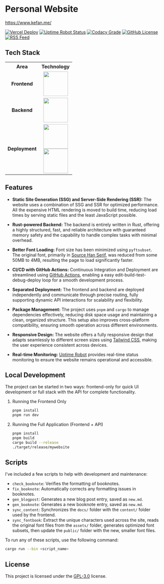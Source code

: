 # Personal Website

https://www.kefan.me/

<a href="https://vercel.com/"><img src="https://deploy-badge.vercel.app/vercel/mywebsite-seven-chi?logo=" alt="Vercel Deploy" /></a>
<a href="https://stats.uptimerobot.com/n66xyTGv63"><img src="https://img.shields.io/uptimerobot/status/m787427706-0eab16df7d2eef051f934714?up_message=live&down_message=down&style=flat&label=website" alt="Uptime Robot Status" /></a>
<a href="https://app.codacy.com/gh/k27dong/mywebsite/dashboard"><img src="https://img.shields.io/codacy/grade/2b8bdddeeaca49e7ba41fcca6619ed57?style=flat&logo=codacy" alt="Codacy Grade" /></a>
<a href="https://github.com/k27dong/mywebsite/blob/main/LICENSE"><img src="https://img.shields.io/github/license/k27dong/mywebsite?style=flat" alt="GitHub License" /></a>
<a href="https://kefan.me/rss.xml"><img src="https://img.shields.io/badge/rss-blue?style=flat&logo=rss&logoColor=white&labelColor=grey" alt="RSS Feed" /></a>

## Tech Stack

<table>
  <tr>
    <th align="center">Area</th>
    <th align="center">Technology</th>
  </tr>
  <tr>
    <td align="center"><strong>Frontend</strong></td>
    <td align="center">
      <a href="https://astro.build/">
        <img src="https://img.shields.io/badge/astro-17191e?style=flat&logo=astro&logoColor=ffffff" width="80">
      </a>
    </td>
  </tr>
  <tr>
    <td align="center"><strong>Backend</strong></td>
    <td align="center">
      <a href="https://actix.rs/">
        <img src="https://img.shields.io/badge/actix-65319a?style=flat&logo=actix" width="80">
      </a>
    </td>
  </tr>
  <tr>
    <td align="center"><strong>Deployment</strong></td>
    <td align="center">
      <a href="https://vercel.com/">
        <img src="https://img.shields.io/badge/vercel-white?style=flat&logo=vercel&logoColor=black" width="80">
      </a>
      <br>
      <a href="https://www.shuttle.rs/">
        <img src="https://img.shields.io/badge/shuttle.rs-f1daa4?style=flat&logo=Rocket&logoColor=ea642d" width="80">
      </a>
    </td>
  </tr>
</table>

## Features

- **Static Site Generation (SSG) and Server-Side Rendering (SSR):** The website uses a combination of SSG and SSR for optimized performance. All the expensive HTML rendering is moved to build time, reducing load times by serving static files and the least JavaScript possible.

- **Rust-powered Backend:** The backend is entirely written in Rust, offering a highly structured, fast, and reliable architecture with guaranteed memory safety and the capability to handle complex tasks with minimal overhead.

- **Better Font Loading:** Font size has been minimized using `pyftsubset`. The original font, primarily in [Source Han Serif](https://source.typekit.com/source-han-serif/), was reduced from some 50MB to 4MB, resulting the page to load significantly faster.

- **CI/CD with GitHub Actions:** Continuous Integration and Deployment are streamlined using [GitHub Actions](https://github.com/features/actions), enabling a easy edit-build-test-debug-deploy loop for a smooth development process.

- **Separated Deployment:** The frontend and backend are deployed independently and communicate through precise routing, fully supporting dynamic API interactions for scalability and flexibility.

- **Package Management:** The project uses `pnpm` and `cargo` to manage dependencies effectively, reducing disk space usage and maintaining a clean, organized structure. This setup also improves cross-platform compatibility, ensuring smooth operation across different environments.

- **Responsive Design:** The website offers a fully responsive design that adapts seamlessly to different screen sizes using [Tailwind CSS](https://tailwindcss.com/), making the user experience consistent across devices.

- **Real-time Monitoring:** [Uptime Robot](https://uptimerobot.com/) provides real-time status monitoring to ensure the website remains operational and accessible.

## Local Development

The project can be started in two ways: frontend-only for quick UI development or full stack with the API for complete functionality.

1. Running the Frontend Only
   ```bash
   pnpm install
   pnpm run dev
   ```
2. Running the Full Application (Frontend + API)
   ```bash
   pnpm install
   pnpm build
   cargo build --release
   ./target/release/mywebsite
   ```

## Scripts

I've included a few scripts to help with development and maintenance:

- `check_booknote`: Verifies the formatting of booknotes.
- `fix_booknote`: Automatically corrects any formatting issues in booknotes.
- `gen_blogpost`: Generates a new blog post entry, saved as `new.md`.
- `gen_booknote`: Generates a new booknote entry, saved as `new.md`.
- `sync_content`: Synchronizes the `docs/` folder with the `content/` folder used by the frontend.
- `sync_fontbook`: Extract the unique characters used across the site, reads the original font files from the `assets/` folder, generates optimized font subsets, then update the `public/` folder with the new, smaller font files.

To run any of these scripts, use the following command:

```bash
cargo run --bin <script_name>
```

## License

This project is licensed under the [GPL-3.0](https://github.com/k27dong/mywebsite/blob/master/LICENSE) license.
